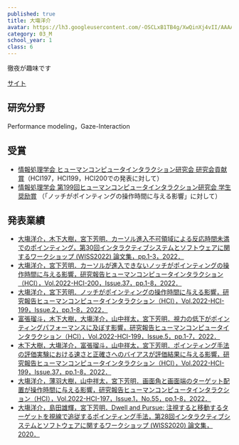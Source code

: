 ```yaml
---
published: true
title: 大塲洋介
avatar: https://lh3.googleusercontent.com/-OSCLxB1TB4g/XwQinXj4vII/AAAAAAAAUlo/bMvBqULTngkoW7WMcsPPJcyqNCuLWu5igCE0YBhgLKroEAL1Ocqy0hY9ZkIRZMRBZzv4LuCATkfDtLLq8yTyUqTGfftPWHlUZKQY-0bfDw6whLx73XnbPAl8GpkPPGShRrs2AmCzhwzbmlAf_mzO8NH0LaeboTjKw8IDyVHDDp6WxAF086nlczkaC_XLaSiCe7Jze-JI3QIZPfd8QdHZK2meVYiU0CcJo8df5lDrmnTNtvdShegg5Ab1jEwxq5pONngSXqHjo2Sq-G_6BuEH-iYkvAbxtLQmxgApmCNWF1Vur1XJ7zD27H40-3UAjZINdXn_H_XMRsY58FJ_tFohUFvwVkpQyPp2Uh24qm0FiPHruVrpgH9Wl4LsXCeHb8AjaOFHx4Xy0vgJc88PJTDHJoTttspJFj5toKg4frD1J85ZUnFkSuAjXclcc4wz8_D0QrB3_n30krUjK8rXtVl4P_MUvspMazotYZua_Rd2ElBGi6AVeB3fzd_jdkj6uC80UmDAjFM3RFwFmrvD0yOXA72XW7rFozWgbb2-Z7RpofV1skoYEYoi4W_StG8shCJEjOlSIazxDNUB8rtcqFrbyq6Hr5V7eGGxnlep5DiO4hcTh-qRLAEdnB_1fI37V0x_vL4MltTnLy9mdMw1j_94K8eA7hg3puAWy08MwFySZ_5Eo_Fz2_0Gp09dJLLAg6sAjeJinp8vxK7k6O69uWHh1a16gq5_tIoAifJSAV9Xt6OoQHbp1S858Sx2VS_JgR8IjNjUcjariAVvGkQPk4uQstUfXTVkDwsnwjdW9MJGuu4IG/P1025794_Original.jpg
category: 03_M
school_year: 1
class: 6
---
```

徹夜が趣味です

[サイト](https://sites.google.com/view/yosukeoba/%E3%83%97%E3%83%AD%E3%83%95%E3%82%A3%E3%83%BC%E3%83%AB)

## **研究分野**

Performance modeling，Gaze-Interaction

## 受賞

* [情報処理学会 ヒューマンコンピュータインタラクション研究会 研究会貢献賞](http://www.sighci.jp/#:~:text=%E3%81%A8%E3%81%9D%E3%81%AE%E6%A4%9C%E8%A8%BC%E3%80%8D-,%E5%A4%A7%E5%A1%B2%20%E6%B4%8B%E4%BB%8B%EF%BC%88%E6%98%8E%E6%B2%BB%E5%A4%A7%E5%AD%A6%EF%BC%89,-1%E5%B9%B4%E9%96%93%E3%81%AB)（HCI197，HCI199，HCI200での発表に対して）
* [情報処理学会 第199回ヒューマンコンピュータインタラクション研究会 学生奨励賞](http://www.sighci.jp/#:~:text=%E5%A4%A7%E5%A1%B2%E6%B4%8B%E4%BB%8B%EF%BC%88%E6%98%8E%E6%B2%BB%E5%A4%A7%E5%AD%A6%EF%BC%89%0A%E3%80%80%E3%80%80%E3%80%8C%E3%83%8E%E3%83%83%E3%83%81%E3%81%8C%E3%83%9D%E3%82%A4%E3%83%B3%E3%83%86%E3%82%A3%E3%83%B3%E3%82%B0%E3%81%AE%E6%93%8D%E4%BD%9C%E6%99%82%E9%96%93%E3%81%AB%E4%B8%8E%E3%81%88%E3%82%8B%E5%BD%B1%E9%9F%BF%E3%80%8D)
  （「ノッチがポインティングの操作時間に与える影響」に対して）

## **発表業績**

* [大塲洋介，木下大樹，宮下芳明．カーソル進入不可領域による反応時間未満でのポインティング，第30回インタラクティブシステムとソフトウェアに関するワークショップ (WISS2022) 論文集，pp.1-3，2022．](https://research.miyashita.com/papers/D264)
* [大塲洋介，宮下芳明．カーソルが進入できないノッチがポインティングの操作時間に与える影響，研究報告ヒューマンコンピュータインタラクション（HCI），Vol.2022-HCI-200，Issue.37，pp.1-8，2022．](https://research.miyashita.com/papers/D263)
* [大塲洋介，宮下芳明．ノッチがポインティングの操作時間に与える影響，研究報告ヒューマンコンピュータインタラクション（HCI），Vol.2022-HCI-199，Issue.2，pp.1-8，2022．](https://research.miyashita.com/papers/D251)
* [富張瑠斗，木下大樹，大塲洋介，山中祥太，宮下芳明．視力の低下がポインティングパフォーマンスに及ぼす影響，研究報告ヒューマンコンピュータインタラクション（HCI），Vol.2022-HCI-199，Issue.5，pp.1-7，2022．](https://research.miyashita.com/papers/D252)
* [木下大樹，大塲洋介，富張瑠斗，山中祥太，宮下芳明．ポインティング手法の評価実験における速さと正確さへのバイアスが評価結果に与える影響，研究報告ヒューマンコンピュータインタラクション（HCI），Vol.2022-HCI-199，Issue.37，pp.1-8，2022．](https://research.miyashita.com/papers/D253)
* [大塲洋介，薄羽大樹，山中祥太，宮下芳明．画面角と画面端のターゲット配置が操作時間に与える影響，研究報告ヒューマンコンピュータインタラクション（HCI），Vol.2022-HCI-197，Issue.1，No.55，pp.1-8，2022．](https://research.miyashita.com/papers/D247)
* [大塲洋介，島田雄輝，宮下芳明．Dwell and Pursue: 注視すると移動するターゲットを視線で追従するポインティング手法，第28回インタラクティブシステムとソフトウェアに関するワークショップ (WISS2020) 論文集，2020．](https://research.miyashita.com/papers/D232)